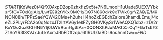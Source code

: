 $START$jKdWez0t4QfXOAxpD2op0zhxHz9x5t+7N6LmooH1uUade6UEXVYbkar5fQVF0qKgjAlq/LwfEB82tYKxOMC1t/QG7N660dvk8qTWk0grYZAB/E/M9NON08h/TPPzSaeYQW42CMs+h2uheH4hoZxEGEdhZaiore3hamdLEmuj/4ceZL2PLyrFCA2o0qNozxJTzIrtAV6y1e8FZyGH0VKy/Sr1WeAQXQTcbz+zD/2rKsYQo2uxIGGHN8YIj6UWirRtmHgtEAa+0QDNXItKduMAG55rCqY+BaTsEF2Z1SoYR3l3XVJxJuLkAxroJRbFDffzqba6flRUL0aBDn9orJmnDw==$END$